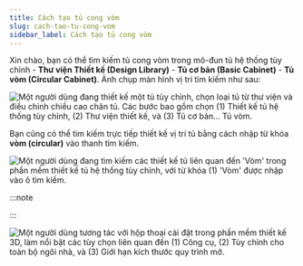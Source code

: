 ```yaml
---
title: Cách tạo tủ cong vòm
slug: cach-tao-tu-cong-vom
sidebar_label: Cách tạo tủ cong vòm
---
```


Xin chào, bạn có thể tìm kiếm tủ cong vòm trong mô-đun tủ hệ thống tùy chỉnh - **Thư viện Thiết kế (Design Library)** - **Tủ cơ bản (Basic Cabinet)** - **Tủ vòm (Circular Cabinet)**. Ảnh chụp màn hình vị trí tìm kiếm như sau:

![Một người dùng đang thiết kế một tủ tùy chỉnh, chọn loại tủ từ thư viện và điều chỉnh chiều cao chân tủ. Các bước bao gồm chọn (1) Thiết kế tủ hệ thống tùy chỉnh, (2) Thư viện thiết kế, và (3) Tủ cơ bản... Tủ vòm.](https://storage.googleapis.com/jegavn_kb/images/792b12fd-b82b-459b-ab8f-7e5e0ab84572.png)

Bạn cũng có thể tìm kiếm trực tiếp thiết kế vị trí tủ bằng cách nhập từ khóa **vòm (circular)** vào thanh tìm kiếm.

![Một người dùng đang tìm kiếm các thiết kế tủ liên quan đến 'Vòm' trong phần mềm thiết kế tủ hệ thống tùy chỉnh, với từ khóa (1) 'Vòm' được nhập vào ô tìm kiếm.](https://storage.googleapis.com/jegavn_kb/images/7dd24f65-a0f3-468c-b761-5a1134b1c302.png)

:::note



:::

![Một người dùng tương tác với hộp thoại cài đặt trong phần mềm thiết kế 3D, làm nổi bật các tùy chọn liên quan đến (1) Công cụ, (2) Tùy chỉnh cho toàn bộ ngôi nhà, và (3) Giới hạn kích thước quy trình mở.](https://storage.googleapis.com/jegavn_kb/images/fa487ca6-2b14-42bc-ab52-199144eaffa9.png)